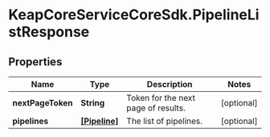# KeapCoreServiceCoreSdk.PipelineListResponse

## Properties

Name | Type | Description | Notes
------------ | ------------- | ------------- | -------------
**nextPageToken** | **String** | Token for the next page of results. | [optional] 
**pipelines** | [**[Pipeline]**](Pipeline.md) | The list of pipelines. | [optional] 


